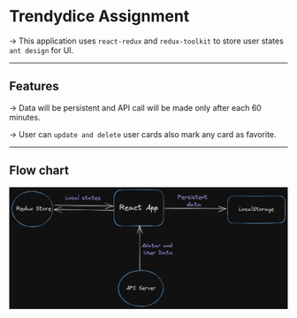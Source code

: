 # Trendydice Assignment

-> This application uses `react-redux` and `redux-toolkit` to store user states `ant design` for UI.

---

## Features

-> Data will be persistent and API call will be made only after each 60 minutes.

-> User can `update and delete` user cards also mark any card as favorite.

---

## Flow chart

<img src="./public/FlowChart.png">
